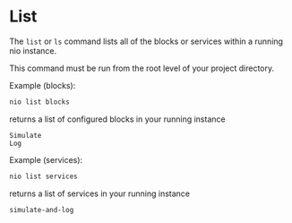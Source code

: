 # List

The `list` or `ls` command lists all of the blocks or services within a running nio instance.

This command must be run from the root level of your project directory.

Example (blocks):
```bash
nio list blocks
```
returns a list of configured blocks in your running instance
```
Simulate
Log
```

Example (services):
```bash
nio list services
```
returns a list of services in your running instance
```
simulate-and-log
```
